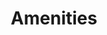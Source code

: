 ---
title: 'Amenities'
longTitle: null
url: '/amenities/'
type: 'page'
navigation: false
image:
  src: '/assets/image.jpg'
  alt: 'An image showcasing My Page.'
  width: 400
  height: 300
head:
  title: 'Amenities : Explore Cafés and Coffee Blends Across Tyne & Wear'
  meta:
    - name: 'keywords'
      content: 'café finder, coffee shop locator, café reviews, café events, café news, speciality coffee, café blog, coffee culture'
    - name: 'robots'
      content: 'index, follow'
    - name: 'author'
      content: 'Chris Prusakiewicz with ChatGPT'
    - name: 'copyright'
      content: '© 2023 The Coffee Detectives'
---